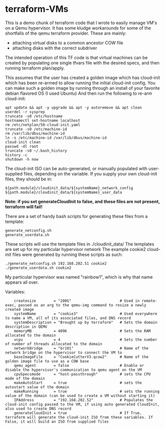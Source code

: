 # terraform-VMs

This is a demo chunk of terraform code that I wrote to easily manage VM's on a Qemu hypervisor.  It has some kludge workarounds for some of the shortfalls of the qemu terraform provider.
These are mainly:
- attaching virtual disks to a common ancestor COW file 
- attaching disks with the correct subdriver

The intended operation of this TF code is that virtual machines can be created by populating one single tfvars file with the desired specs, and then running terraform plan/apply.

This assumes that the user has created a golden image which has cloud-init which has been re-armed to allow running the initial cloud-init config.
You can make such a golden image by running through an install of your favorite debian flavored OS (I used Ubuntu)
And then run the following to re-arm cloud-init:
```
apt update && apt -y upgrade && apt -y autoremove && apt clean
userdel -r sysprep
truncate -s0 /etc/hostname  
hostnamectl set-hostname localhost
rm /etc/netplan/50-cloud-init.yaml
truncate -s0 /etc/machine-id  
rm /var/lib/dbus/machine-id  
ln -s /etc/machine-id /var/lib/dbus/machine-id
cloud-init clean
passwd -dl root
truncate -s0 ~/.bash_history  
history -c
shutdown -h now
```

The cloud-init ISO can be auto-generated, or manually populated with user-supplied files, depending on the variable.
If you supply your own cloud-init files, they should be in:
```
${path.module}/cloudinit_data/${systemName}_network_config
${path.module}/cloudinit_data/${systemName}_user_data
```
**Note: if you set generateCloudInit to false, and these files are not present, terraform will fail!**

There are a set of handy bash scripts for generating these files from a template:
```
generate_netconfig.sh
generate_userdata.sh
```
These scripts will use the template files in ./cloudinit_data/
The templates are set up for my particular hypervisor network
The example cookie2 cloud-init files were generated by running these scripts as such:
```
./generate_netconfig.sh 192.168.202.51 cookie2
./generate_userdata.sh cookie2
```

My particular hypervisor was named "rainbow1", which is why that name appears all over.

Variables:
```
    createsize        = "200G"                      # Used in remote-exec, passed as an arg to the qemu-img command to resize a newly created image
    systemName        = "cookie3"                   # Used everywhere to name a VM, all of its associated files, and DNS record
    systemDescription = "Brought up by terraform"   # Sets the domain description in QEMU
    memoryMB          = 4096                        # Sets the RAM allocated to the domain
    vcpu              = 4                           # Sets the number of number of threads allocated to the domain
    networkBridge     = "br101"                     # Name of the network bridge on the hypervisor to connect the VM to
    baseImageFile     = "CookieCutterV3.qcow2"      # Name of the golden image file to use as a COW base
    qemu_agent        = false                       # Enable or disable the hypervisor's communication to qemu agent on the VM
    cpuSpecsmode      = "host-passthrough"          # sets the CPU mode of the domain
    makeAutoStart     = true                        # sets the autostart value of the domain
    makeRunning       = true                        # sets the running value of the domain (can be used to create a VM without starting it)
    IPAddress         = "192.168.202.52"            # Populates the cloud-init config passed to the VM, if using auto generated CloudInit, also used to create DNS record
    generateCloudInit = true                        # If True, terraform will generate the cloud-init ISO from these variables. If False, it will build an ISO from supplied files
```
